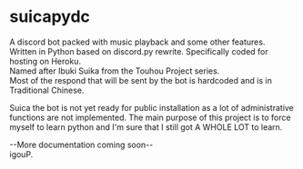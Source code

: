 # suicapydc
A discord bot packed with music playback and some other features.
<br>Written in Python based on discord.py rewrite. Specifically coded for hosting on Heroku.
<br>Named after Ibuki Suika from the Touhou Project series.
<br>Most of the respond that will be sent by the bot is hardcoded and is in Traditional Chinese.
<p>
  Suica the bot is not yet ready for public installation as a lot of administrative functions are not implemented. The main purpose of this project is to force myself to learn python and I'm sure that I still got A WHOLE LOT to learn.
</p>

--More documentation coming soon--
<br>
igouP.
